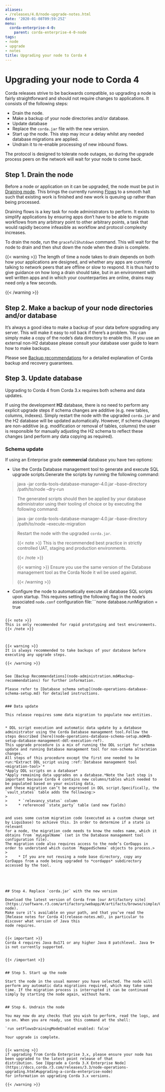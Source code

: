 ```yaml
---
aliases:
- /releases/4.0/node-upgrade-notes.html
date: '2020-01-08T09:59:25Z'
menu:
  corda-enterprise-4-0:
    parent: corda-enterprise-4-0-node
tags:
- node
- upgrade
- notes
title: Upgrading your node to Corda 4
---
```



# Upgrading your node to Corda 4

Corda releases strive to be backwards compatible, so upgrading a node is fairly straightforward and should not require changes to
applications. It consists of the following steps:


* Drain the node.
* Make a backup of your node directories and/or database.
* Update database
* Replace the `corda.jar` file with the new version.
* Start up the node. This step may incur a delay whilst any needed database migrations are applied.
* Undrain it to re-enable processing of new inbound flows.

The protocol is designed to tolerate node outages, so during the upgrade process peers on the network will wait for your node to come back.


## Step 1. Drain the node

Before a node or application on it can be upgraded, the node must be put in [Draining mode](key-concepts-node.md#draining-mode). This brings the currently running
[Flows](key-concepts-flows.md) to a smooth halt such that existing work is finished and new work is queuing up rather than being processed.

Draining flows is a key task for node administrators to perform. It exists to simplify applications by ensuring apps don’t have to be
able to migrate workflows from any arbitrary point to other arbitrary points, a task that would rapidly become infeasible as workflow
and protocol complexity increases.

To drain the node, run the `gracefulShutdown` command. This will wait for the node to drain and then shut down the node when the drain
is complete.


{{< warning >}}
The length of time a node takes to drain depends on both how your applications are designed, and whether any apps are currently
talking to network peers that are offline or slow to respond. It is thus hard to give guidance on how long a drain should take, but in
an environment with well written apps and in which your counterparties are online, drains may need only a few seconds.

{{< /warning >}}



## Step 2. Make a backup of your node directories and/or database

It’s always a good idea to make a backup of your data before upgrading any server. This will make it easy to roll back if there’s a problem.
You can simply make a copy of the node’s data directory to enable this. If you use an external non-H2 database please consult your database
user guide to learn how to make backups.

Please see [Backup recommendations](node-administration.md#backup-recommendations) for a detailed explanation of Corda backup and recovery guarantees.


## Step 3. Update database

Upgrading to Corda 4 from Corda 3.x requires both schema and data updates.

If using the development **H2** database, there is no need to perform any explicit upgrade steps if schema changes are additive (e.g. new tables, columns, indexes).
Simply restart the node with the upgraded `corda.jar` and the H2 database will be updated automatically.
However, if schema changes are non-additive (e.g. modification or removal of tables, columns) the user is responsible for manually adjusting
the H2 schema to reflect these changes (and perform any data copying as required).


### Schema update

If using an Enterprise grade **commercial** database you have two options:


* Use the Corda Database management tool to generate and execute SQL upgrade scripts.Generate the scripts by running the following command:

> java -jar corda-tools-database-manager-4.0.jar –base-directory /path/to/node –dry-run

> 
> The generated scripts should then be applied by your database administrator using their tooling of choice or by executing the following command:


> java -jar corda-tools-database-manager-4.0.jar –base-directory /path/to/node –execute-migration

> 
> Restart the node with the upgraded `corda.jar`.
> 
> {{< note >}}
> This is the recommended best practice in strictly controlled UAT, staging and production environments.
> 
> {{< /note >}}
> 
> {{< warning >}}
> Ensure you use the same version of the Database management tool as the Corda Node it wil be used against.
> 
> {{< /warning >}}
> 
> 


* Configure the node to automatically execute all database SQL scripts upon startup.
This requires setting the following flag in the node’s associated `node.conf` configuration file:```none
database.runMigration = true
```

{{< note >}}
This is only recommended for rapid prototyping and test environments.{{< /note >}}



{{< warning >}}
It is always recommended to take backups of your database before executing any upgrade steps.

{{< /warning >}}


See [Backup Recommendations](node-administration.md#backup-recommendations) for further information.

Please refer to [Database schema setup](node-operations-database-schema-setup.md) for detailed instructions.


### Data update

This release requires some data migration to populate new entities.


* DDL script execution and automatic data update by a database administrator using the Corda Database management tool.Follow the steps described [here](node-operations-database-schema-setup.md#db-setup-database-management-ddl-execution-ref).
This upgrade procedure is a mix of running the DDL script for schema update and running Database management tool for non-schema alteration changes.
All steps of this procedure except the first one needed to be run:*Extract DDL script using :ref:`Database management tool <migration-tool>`*
*Apply DDL scripts on a database*
*Apply remaining data upgrades on a database.*Note the last step is important because Corda 4 contains new columns/tables which needed to be populated based on your existing data,
and these migration can’t be expressed in DDL script.Specifically, the `vault_states` table adds the following:> 
> 
>     * `relevancy_status` column
>     * referenced `state_party` table (and new fields)


and uses some custom migration code (executed as a custom change set by Liquibase) to achieve this. In order to determine if a state is relevant
for a node, the migration code needs to know the nodes name, which it obtains from `myLegalName` (set in the Database management tool configuration file).
The migration code also requires access to the node’s CorDapps in order to understand which custom `MappedSchema` objects to process.> 
> 
>     * If you are not reusing a node base directory, copy any CorDapps from a node being upgraded to *cordapps* subdirectory accessed by the tool.





## Step 4. Replace `corda.jar` with the new version

Download the latest version of Corda from [our Artifactory site](https://software.r3.com/artifactory/webapp/#/artifacts/browse/simple/General/corda/net/corda/corda-node).
Make sure it’s available on your path, and that you’ve read the [Release notes for Corda 4](release-notes.md), in particular to discover what version of Java this
node requires.


{{< important >}}
Corda 4 requires Java 8u171 or any higher Java 8 patchlevel. Java 9+ is not currently supported.


{{< /important >}}


## Step 5. Start up the node

Start the node in the usual manner you have selected. The node will perform any automatic data migrations required, which may take some
time. If the migration process is interrupted it can be continued simply by starting the node again, without harm.


## Step 6. Undrain the node

You may now do any checks that you wish to perform, read the logs, and so on. When you are ready, use this command at the shell:

`run setFlowsDrainingModeEnabled enabled: false`

Your upgrade is complete.


{{< warning >}}
if upgrading from Corda Enterprise 3.x, please ensure your node has been upgraded to the latest point release of that
distribution. See [Upgrade a Corda 3.X Enterprise Node](https://docs.corda.r3.com/releases/3.3/node-operations-upgrading.html#upgrading-a-corda-enterprise-node)
for information on upgrading Corda 3.x versions.

{{< /warning >}}



